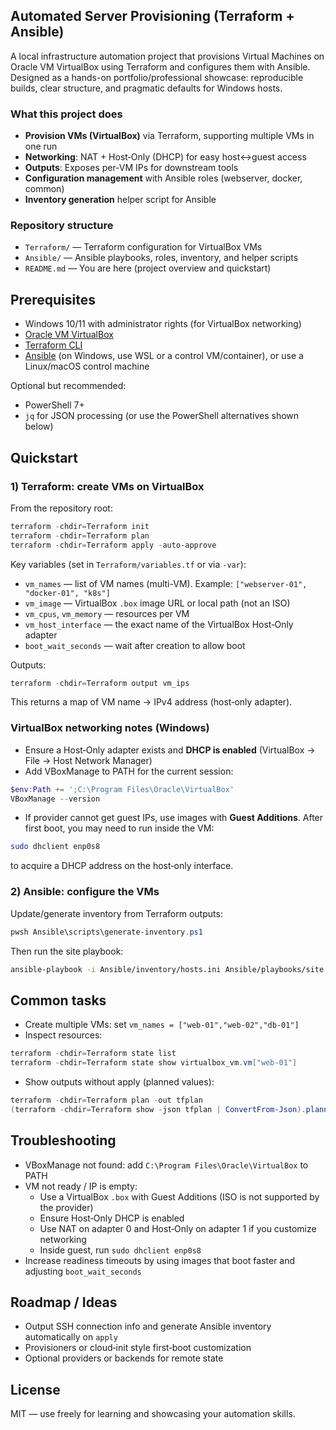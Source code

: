 ## Automated Server Provisioning (Terraform + Ansible)

A local infrastructure automation project that provisions Virtual Machines on Oracle VM VirtualBox using Terraform and configures them with Ansible. Designed as a hands-on portfolio/professional showcase: reproducible builds, clear structure, and pragmatic defaults for Windows hosts.

### What this project does
- **Provision VMs (VirtualBox)** via Terraform, supporting multiple VMs in one run
- **Networking**: NAT + Host‑Only (DHCP) for easy host↔guest access
- **Outputs**: Exposes per‑VM IPs for downstream tools
- **Configuration management** with Ansible roles (webserver, docker, common)
- **Inventory generation** helper script for Ansible

### Repository structure
- `Terraform/` — Terraform configuration for VirtualBox VMs
- `Ansible/` — Ansible playbooks, roles, inventory, and helper scripts
- `README.md` — You are here (project overview and quickstart)

## Prerequisites
- Windows 10/11 with administrator rights (for VirtualBox networking)
- [Oracle VM VirtualBox](https://www.virtualbox.org/)
- [Terraform CLI](https://developer.hashicorp.com/terraform/install)
- [Ansible](https://docs.ansible.com/) (on Windows, use WSL or a control VM/container), or use a Linux/macOS control machine

Optional but recommended:
- PowerShell 7+
- `jq` for JSON processing (or use the PowerShell alternatives shown below)

## Quickstart

### 1) Terraform: create VMs on VirtualBox
From the repository root:
```powershell
terraform -chdir=Terraform init
terraform -chdir=Terraform plan
terraform -chdir=Terraform apply -auto-approve
```

Key variables (set in `Terraform/variables.tf` or via `-var`):
- `vm_names` — list of VM names (multi-VM). Example: `["webserver-01", "docker-01", "k8s"]`
- `vm_image` — VirtualBox `.box` image URL or local path (not an ISO)
- `vm_cpus`, `vm_memory` — resources per VM
- `vm_host_interface` — the exact name of the VirtualBox Host‑Only adapter
- `boot_wait_seconds` — wait after creation to allow boot

Outputs:
```powershell
terraform -chdir=Terraform output vm_ips
```
This returns a map of VM name → IPv4 address (host‑only adapter).

### VirtualBox networking notes (Windows)
- Ensure a Host‑Only adapter exists and **DHCP is enabled** (VirtualBox → File → Host Network Manager)
- Add VBoxManage to PATH for the current session:
```powershell
$env:Path += ';C:\Program Files\Oracle\VirtualBox'
VBoxManage --version
```
- If provider cannot get guest IPs, use images with **Guest Additions**. After first boot, you may need to run inside the VM:
```bash
sudo dhclient enp0s8
```
to acquire a DHCP address on the host‑only interface.

### 2) Ansible: configure the VMs
Update/generate inventory from Terraform outputs:
```powershell
pwsh Ansible\scripts\generate-inventory.ps1
```
Then run the site playbook:
```bash
ansible-playbook -i Ansible/inventory/hosts.ini Ansible/playbooks/site.yml
```

## Common tasks
- Create multiple VMs: set `vm_names = ["web-01","web-02","db-01"]`
- Inspect resources:
```powershell
terraform -chdir=Terraform state list
terraform -chdir=Terraform state show virtualbox_vm.vm["web-01"]
```
- Show outputs without apply (planned values):
```powershell
terraform -chdir=Terraform plan -out tfplan
(terraform -chdir=Terraform show -json tfplan | ConvertFrom-Json).planned_values.outputs | ConvertTo-Json -Depth 9
```

## Troubleshooting
- VBoxManage not found: add `C:\Program Files\Oracle\VirtualBox` to PATH
- VM not ready / IP is empty:
  - Use a VirtualBox `.box` with Guest Additions (ISO is not supported by the provider)
  - Ensure Host‑Only DHCP is enabled
  - Use NAT on adapter 0 and Host‑Only on adapter 1 if you customize networking
  - Inside guest, run `sudo dhclient enp0s8`
- Increase readiness timeouts by using images that boot faster and adjusting `boot_wait_seconds`

## Roadmap / Ideas
- Output SSH connection info and generate Ansible inventory automatically on `apply`
- Provisioners or cloud‑init style first‑boot customization
- Optional providers or backends for remote state

## License
MIT — use freely for learning and showcasing your automation skills.
